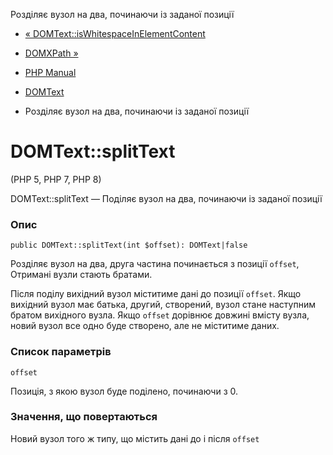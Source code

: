 Розділяє вузол на два, починаючи із заданої позиції

-   [« DOMText::isWhitespaceInElementContent](domtext.iswhitespaceinelementcontent.html)
    
-   [DOMXPath »](class.domxpath.html)
    
-   [PHP Manual](index.html)
    
-   [DOMText](class.domtext.html)
    
-   Розділяє вузол на два, починаючи із заданої позиції
    

# DOMText::splitText

(PHP 5, PHP 7, PHP 8)

DOMText::splitText — Поділяє вузол на два, починаючи із заданої позиції

### Опис

```methodsynopsis
public DOMText::splitText(int $offset): DOMText|false
```

Розділяє вузол на два, друга частина починається з позиції `offset`, Отримані вузли стають братами.

Після поділу вихідний вузол міститиме дані до позиції `offset`. Якщо вихідний вузол має батька, другий, створений, вузол стане наступним братом вихідного вузла. Якщо `offset` дорівнює довжині вмісту вузла, новий вузол все одно буде створено, але не міститиме даних.

### Список параметрів

`offset`

Позиція, з якою вузол буде поділено, починаючи з 0.

### Значення, що повертаються

Новий вузол того ж типу, що містить дані до і після `offset`